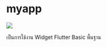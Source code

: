 # myapp

![](https://github.com/StrongTS/BasicMyAppFlutter/blob/main/Screen.gif)

เป็นการใช้งาน Widget Flutter Basic พื้นฐาน
